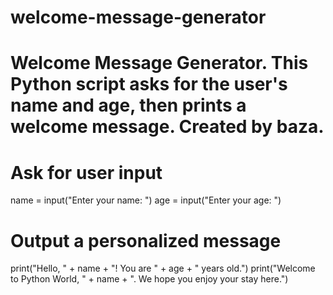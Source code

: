 # welcome-message-generator
# Welcome Message Generator. This Python script asks for the user's name and age, then prints a welcome message. Created by baza.

# Ask for user input
name = input("Enter your name: ")
age = input("Enter your age: ")

# Output a personalized message
print("Hello, " + name + "! You are " + age + " years old.")
print("Welcome to Python World, " + name + ". We hope you enjoy your stay here.")
